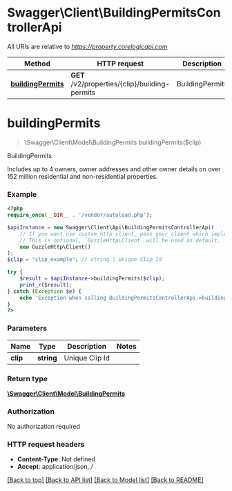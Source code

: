 # Swagger\Client\BuildingPermitsControllerApi

All URIs are relative to *https://property.corelogicapi.com*

Method | HTTP request | Description
------------- | ------------- | -------------
[**buildingPermits**](BuildingPermitsControllerApi.md#buildingpermits) | **GET** /v2/properties/{clip}/building-permits | BuildingPermits

# **buildingPermits**
> \Swagger\Client\Model\BuildingPermits buildingPermits($clip)

BuildingPermits

Includes up to 4 owners, owner addresses and other owner details on over 152 million residential and non-residential properties.

### Example
```php
<?php
require_once(__DIR__ . '/vendor/autoload.php');

$apiInstance = new Swagger\Client\Api\BuildingPermitsControllerApi(
    // If you want use custom http client, pass your client which implements `GuzzleHttp\ClientInterface`.
    // This is optional, `GuzzleHttp\Client` will be used as default.
    new GuzzleHttp\Client()
);
$clip = "clip_example"; // string | Unique Clip Id

try {
    $result = $apiInstance->buildingPermits($clip);
    print_r($result);
} catch (Exception $e) {
    echo 'Exception when calling BuildingPermitsControllerApi->buildingPermits: ', $e->getMessage(), PHP_EOL;
}
?>
```

### Parameters

Name | Type | Description  | Notes
------------- | ------------- | ------------- | -------------
 **clip** | **string**| Unique Clip Id |

### Return type

[**\Swagger\Client\Model\BuildingPermits**](../Model/BuildingPermits.md)

### Authorization

No authorization required

### HTTP request headers

 - **Content-Type**: Not defined
 - **Accept**: application/json, */*

[[Back to top]](#) [[Back to API list]](../../README.md#documentation-for-api-endpoints) [[Back to Model list]](../../README.md#documentation-for-models) [[Back to README]](../../README.md)

